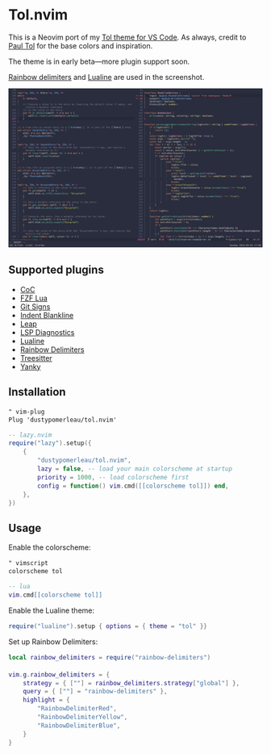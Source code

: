 # Tol.nvim

This is a Neovim port of my [Tol theme for VS Code](https://github.com/dustypomerleau/tol).
As always, credit to [Paul Tol](https://personal.sron.nl/~pault/) for the base colors and inspiration.

The theme is in early beta—more plugin support soon.

[Rainbow delimiters][] and [Lualine][] are used in the screenshot.

![Tol screenshot](images/tol.png)

## Supported plugins

- [CoC][]
- [FZF Lua][]
- [Git Signs][]
- [Indent Blankline][]
- [Leap][]
- [LSP Diagnostics][]
- [Lualine][]
- [Rainbow Delimiters][]
- [Treesitter][]
- [Yanky][]
  <!-- - [aerial.nvim](https://github.com/stevearc/aerial.nvim) -->
  <!-- - [BufferLine](https://github.com/akinsho/nvim-bufferline.lua) -->
  <!-- - [Dashboard](https://github.com/glepnir/dashboard-nvim) -->
  <!-- - [Git Gutter](https://github.com/airblade/vim-gitgutter) -->
  <!-- - [headlines.nvim](https://github.com/lukas-reineke/headlines.nvim) -->
  <!-- - [Lsp Saga](https://github.com/glepnir/lspsaga.nvim) -->
  <!-- - [LSP Trouble](https://github.com/folke/lsp-trouble.nvim) -->
  <!-- - [mini.nvim](https://github.com/echasnovski/mini.nvim) -->
  <!-- - [Neogit](https://github.com/TimUntersberger/neogit) -->
  <!-- - [nvim-notify](https://github.com/rcarriga/nvim-notify) -->
  <!-- - [Nvim-Tree.lua](https://github.com/kyazdani42/nvim-tree.lua) -->
  <!-- - [Telescope.nvim](https://github.com/nvim-telescope/telescope.nvim) -->
  <!-- - [vim-which-key](https://github.com/liuchengxu/vim-which-key) -->

## Installation

```vim
" vim-plug
Plug 'dustypomerleau/tol.nvim'
```

```lua
-- lazy.nvim
require("lazy").setup({
    {
        "dustypomerleau/tol.nvim",
        lazy = false, -- load your main colorscheme at startup
        priority = 1000, -- load colorscheme first
        config = function() vim.cmd([[colorscheme tol]]) end,
    },
})
```

## Usage

Enable the colorscheme:

```vim
" vimscript
colorscheme tol
```

```lua
-- lua
vim.cmd[[colorscheme tol]]
```

Enable the Lualine theme:

```lua
require("lualine").setup { options = { theme = "tol" }}
```

Set up Rainbow Delimiters:

```lua
local rainbow_delimiters = require("rainbow-delimiters")

vim.g.rainbow_delimiters = {
    strategy = { [""] = rainbow_delimiters.strategy["global"] },
    query = { [""] = "rainbow-delimiters" },
    highlight = {
        "RainbowDelimiterRed",
        "RainbowDelimiterYellow",
        "RainbowDelimiterBlue",
    }
}
```

[CoC]: https://github.com/neoclide/coc.nvim
[FZF Lua]: https://github.com/ibhagwan/fzf-lua
[Git Signs]: https://github.com/lewis6991/gitsigns.nvim
[Indent Blankline]: https://github.com/lukas-reineke/indent-blankline.nvim
[Leap]: https://github.com/ggandor/leap.nvim
[LSP Diagnostics]: https://neovim.io/doc/user/lsp.html
[Lualine]: https://github.com/hoob3rt/lualine.nvim
[Rainbow Delimiters]: https://github.com/HiPhish/rainbow-delimiters.nvim
[Treesitter]: https://github.com/nvim-treesitter/nvim-treesitter
[Yanky]: https://github.com/gbprod/yanky.nvim
